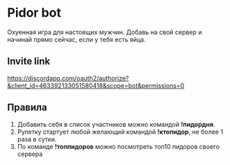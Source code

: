 # Pidor bot
Охуенная игра для настоящих мужчин. Добавь на свой сервер и начинай прямо сейчас, если у тебя есть яйца.

## Invite link
https://discordapp.com/oauth2/authorize?&client_id=463392133051580418&scope=bot&permissions=0

## Правила
1) Добавить себя в список участников можно командой **!пидордня**.
2) Рулетку стартует любой желающий командой **!ктопидор**, не более 1 раза в сутки.
3) По команде **!топпидоров** можно посмотреть топ10 пидоров своего сервера